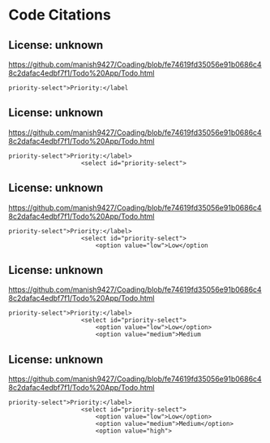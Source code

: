 # Code Citations

## License: unknown
https://github.com/manish9427/Coading/blob/fe74619fd35056e91b0686c48c2dafac4edbf7f1/Todo%20App/Todo.html

```
priority-select">Priority:</label
```


## License: unknown
https://github.com/manish9427/Coading/blob/fe74619fd35056e91b0686c48c2dafac4edbf7f1/Todo%20App/Todo.html

```
priority-select">Priority:</label>
                    <select id="priority-select">
```


## License: unknown
https://github.com/manish9427/Coading/blob/fe74619fd35056e91b0686c48c2dafac4edbf7f1/Todo%20App/Todo.html

```
priority-select">Priority:</label>
                    <select id="priority-select">
                        <option value="low">Low</option
```


## License: unknown
https://github.com/manish9427/Coading/blob/fe74619fd35056e91b0686c48c2dafac4edbf7f1/Todo%20App/Todo.html

```
priority-select">Priority:</label>
                    <select id="priority-select">
                        <option value="low">Low</option>
                        <option value="medium">Medium
```


## License: unknown
https://github.com/manish9427/Coading/blob/fe74619fd35056e91b0686c48c2dafac4edbf7f1/Todo%20App/Todo.html

```
priority-select">Priority:</label>
                    <select id="priority-select">
                        <option value="low">Low</option>
                        <option value="medium">Medium</option>
                        <option value="high">
```

